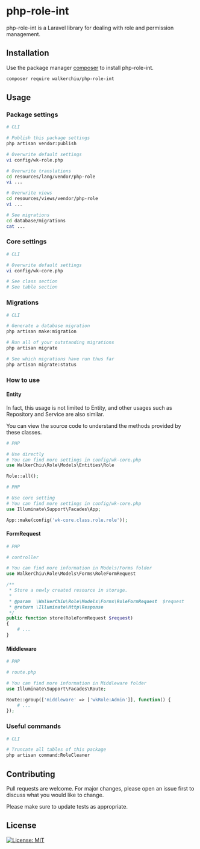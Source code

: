 # php-role-int

php-role-int is a Laravel library for dealing with role and permission management.

## Installation

Use the package manager [composer](https://getcomposer.org/download/) to install php-role-int.

``` bash
composer require walkerchiu/php-role-int
```

## Usage

### Package settings

``` bash
# CLI

# Publish this package settings
php artisan vendor:publish

# Overwrite default settings
vi config/wk-role.php

# Overwrite translations
cd resources/lang/vendor/php-role
vi ...

# Overwrite views
cd resources/views/vendor/php-role
vi ...

# See migrations
cd database/migrations
cat ...
```

### Core settings

``` bash
# CLI

# Overwrite default settings
vi config/wk-core.php

# See class section
# See table section
```

### Migrations

``` bash
# CLI

# Generate a database migration
php artisan make:migration

# Run all of your outstanding migrations
php artisan migrate

# See which migrations have run thus far
php artisan migrate:status
```

### How to use

#### Entity

In fact, this usage is not limited to Entity, and other usages such as Repository and Service are also similar.

You can view the source code to understand the methods provided by these classes.

``` php
# PHP

# Use directly
# You can find more settings in config/wk-core.php
use WalkerChiu\Role\Models\Entities\Role

Role::all();
```

``` php
# PHP

# Use core setting
# You can find more settings in config/wk-core.php
use Illuminate\Support\Facades\App;

App::make(config('wk-core.class.role.role'));
```

#### FormRequest

``` php
# PHP

# controller

# You can find more information in Models/Forms folder
use WalkerChiu\Role\Models\Forms\RoleFormRequest

/**
 * Store a newly created resource in storage.
 *
 * @param  \WalkerChiu\Role\Models\Forms\RoleFormRequest  $request
 * @return \Illuminate\Http\Response
 */
public function store(RoleFormRequest $request)
{
    # ...
}
```

#### Middleware

``` php
# PHP

# route.php

# You can find more information in Middleware folder
use Illuminate\Support\Facades\Route;

Route::group(['middleware' => ['wkRole:Admin']], function() {
    # ...
});
```

### Useful commands

``` bash
# CLI

# Truncate all tables of this package
php artisan command:RoleCleaner
```

## Contributing

Pull requests are welcome. For major changes, please open an issue first to discuss what you would like to change.

Please make sure to update tests as appropriate.

## License

[![License: MIT](https://img.shields.io/badge/License-MIT-yellow.svg)](https://opensource.org/licenses/MIT)
